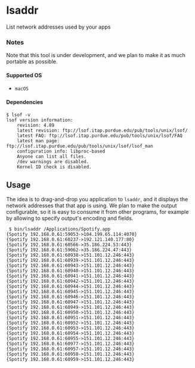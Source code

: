 # lsaddr
List network addresses used by your apps

### Notes
Note that this tool is under development, and we plan to make it as much portable as possible.

#### Supported OS
- `macOS`

#### Dependencies
```
$ lsof -v
lsof version information:
    revision: 4.89
    latest revision: ftp://lsof.itap.purdue.edu/pub/tools/unix/lsof/
    latest FAQ: ftp://lsof.itap.purdue.edu/pub/tools/unix/lsof/FAQ
    latest man page: ftp://lsof.itap.purdue.edu/pub/tools/unix/lsof/lsof_man
    configuration info: libproc-based
    Anyone can list all files.
    /dev warnings are disabled.
    Kernel ID check is disabled.
```

## Usage
The idea is to drag-and-drop you application to `lsaddr`, and it displays the network addresses that that app is using. We plan to make the output configurable, so it is easy to consume it from other programs, for example by allowing to specify output's encoding and fields.

```
 $ bin/lsaddr /Applications/Spotify.app
{Spotify 192.168.0.61:59053->104.199.65.114:4070}
{Spotify 192.168.0.61:60237->192.121.140.177:80}
{Spotify 192.168.0.61:60566->35.186.224.53:443}
{Spotify 192.168.0.61:59062->35.186.224.47:443}
{Spotify 192.168.0.61:60938->151.101.12.246:443}
{Spotify 192.168.0.61:60939->151.101.12.246:443}
{Spotify 192.168.0.61:60943->151.101.12.246:443}
{Spotify 192.168.0.61:60940->151.101.12.246:443}
{Spotify 192.168.0.61:60941->151.101.12.246:443}
{Spotify 192.168.0.61:60942->151.101.12.246:443}
{Spotify 192.168.0.61:60944->151.101.12.246:443}
{Spotify 192.168.0.61:60945->151.101.12.246:443}
{Spotify 192.168.0.61:60946->151.101.12.246:443}
{Spotify 192.168.0.61:60947->151.101.12.246:443}
{Spotify 192.168.0.61:60949->151.101.12.246:443}
{Spotify 192.168.0.61:60950->151.101.12.246:443}
{Spotify 192.168.0.61:60951->151.101.12.246:443}
{Spotify 192.168.0.61:60952->151.101.12.246:443}
{Spotify 192.168.0.61:60953->151.101.12.246:443}
{Spotify 192.168.0.61:60954->151.101.12.246:443}
{Spotify 192.168.0.61:60955->151.101.12.246:443}
{Spotify 192.168.0.61:60977->151.101.12.246:443}
{Spotify 192.168.0.61:60957->151.101.12.246:443}
{Spotify 192.168.0.61:60958->151.101.12.246:443}
{Spotify 192.168.0.61:60959->151.101.12.246:443}
```
